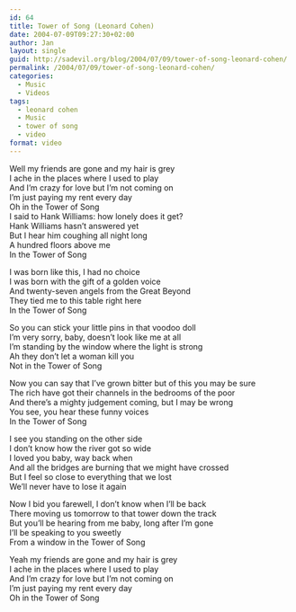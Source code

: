 ```yaml
---
id: 64
title: Tower of Song (Leonard Cohen)
date: 2004-07-09T09:27:30+02:00
author: Jan
layout: single
guid: http://sadevil.org/blog/2004/07/09/tower-of-song-leonard-cohen/
permalink: /2004/07/09/tower-of-song-leonard-cohen/
categories:
  - Music
  - Videos
tags:
  - leonard cohen
  - Music
  - tower of song
  - video
format: video
---
```

<!--more-->

Well my friends are gone and my hair is grey  
I ache in the places where I used to play  
And I&#8217;m crazy for love but I&#8217;m not coming on  
I&#8217;m just paying my rent every day  
Oh in the Tower of Song  
I said to Hank Williams: how lonely does it get?  
Hank Williams hasn&#8217;t answered yet  
But I hear him coughing all night long  
A hundred floors above me  
In the Tower of Song

I was born like this, I had no choice  
I was born with the gift of a golden voice  
And twenty-seven angels from the Great Beyond  
They tied me to this table right here  
In the Tower of Song

So you can stick your little pins in that voodoo doll  
I&#8217;m very sorry, baby, doesn&#8217;t look like me at all  
I&#8217;m standing by the window where the light is strong  
Ah they don&#8217;t let a woman kill you  
Not in the Tower of Song

Now you can say that I&#8217;ve grown bitter but of this you may be sure  
The rich have got their channels in the bedrooms of the poor  
And there&#8217;s a mighty judgement coming, but I may be wrong  
You see, you hear these funny voices  
In the Tower of Song

I see you standing on the other side  
I don&#8217;t know how the river got so wide  
I loved you baby, way back when  
And all the bridges are burning that we might have crossed  
But I feel so close to everything that we lost  
We&#8217;ll never have to lose it again

Now I bid you farewell, I don&#8217;t know when I&#8217;ll be back  
There moving us tomorrow to that tower down the track  
But you&#8217;ll be hearing from me baby, long after I&#8217;m gone  
I&#8217;ll be speaking to you sweetly  
From a window in the Tower of Song

Yeah my friends are gone and my hair is grey  
I ache in the places where I used to play  
And I&#8217;m crazy for love but I&#8217;m not coming on  
I&#8217;m just paying my rent every day  
Oh in the Tower of Song